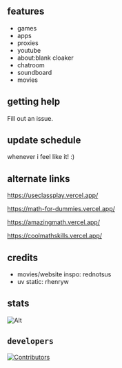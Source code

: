 ## features
- games
- apps
- proxies
- youtube
- about:blank cloaker
- chatroom
- soundboard
- movies

## getting help
Fill out an issue.

## update schedule
whenever i feel like it! :)

## alternate links

https://useclassplay.vercel.app/

https://math-for-dummies.vercel.app/

https://amazingmath.vercel.app/

https://coolmathskills.vercel.app/

## credits
- movies/website inspo: rednotsus
- uv static: rhenryw


## stats

![Alt](https://repobeats.axiom.co/api/embed/dba2e85b03b71cd08c71b2235e5b96e087945cd9.svg "Repobeats analytics image")


## `developers`

[![Contributors](https://contrib.rocks/image?repo=d3faultedd/classplay2)](https://github.com/d3faultedd/classplay2/graphs/contributors)

